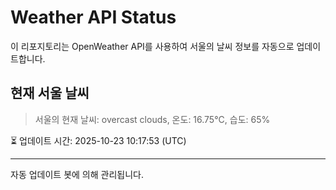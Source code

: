 
# Weather API Status

이 리포지토리는 OpenWeather API를 사용하여 서울의 날씨 정보를 자동으로 업데이트합니다.

## 현재 서울 날씨
> 서울의 현재 날씨: overcast clouds, 온도: 16.75°C, 습도: 65%

⏳ 업데이트 시간: 2025-10-23 10:17:53 (UTC)

---
자동 업데이트 봇에 의해 관리됩니다.
